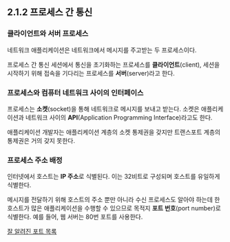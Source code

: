 ## 2.1.2 프로세스 간 통신

### 클라이언트와 서버 프로세스

네트워크 애플리케이션은 네트워크에서 메시지를 주고받는 두 프로세스이다.

프로세스 간 통신 세션에서 통신을 초기화하는 프로세스를 **클라이언트**(client), 세션을 시작하기 위해 접속을 기다리는 프로세스를 **서버**(server)라고 한다.

### 프로세스와 컴퓨터 네트워크 사이의 인터페이스

프로세스는 **소켓**(socket)을 통해 네트워크로 메시지를 보내고 받는다. 소켓은 애플리케이션과 네트워크 사이의 **API**(Application Programming Interface)라고도 한다.

애플리케이션 개발자는 애플리케이션 계층의 소켓 통제권을 갖지만 트랜스포트 계층의 통제권은 거의 갖지 못한다.

### 프로세스 주소 배정

인터넷에서 호스트는 **IP 주소**로 식별된다. 이는 32비트로 구성되며 호스트를 유일하게 식별한다.

메시지를 전달하기 위해 호스트의 주소 뿐만 아니라 수신 프로세스도 알아야 하는데 한 호스트가 많은 애플리케이션을 수행할 수 있으므로 목적지 **포트 번호**(port number)로 식별한다. 예를 들어, 웹 서버는 80번 포트를 사용한다.

[잘 알려진 포트 목록](https://ko.wikipedia.org/wiki/TCP/UDP%EC%9D%98_%ED%8F%AC%ED%8A%B8_%EB%AA%A9%EB%A1%9D)
